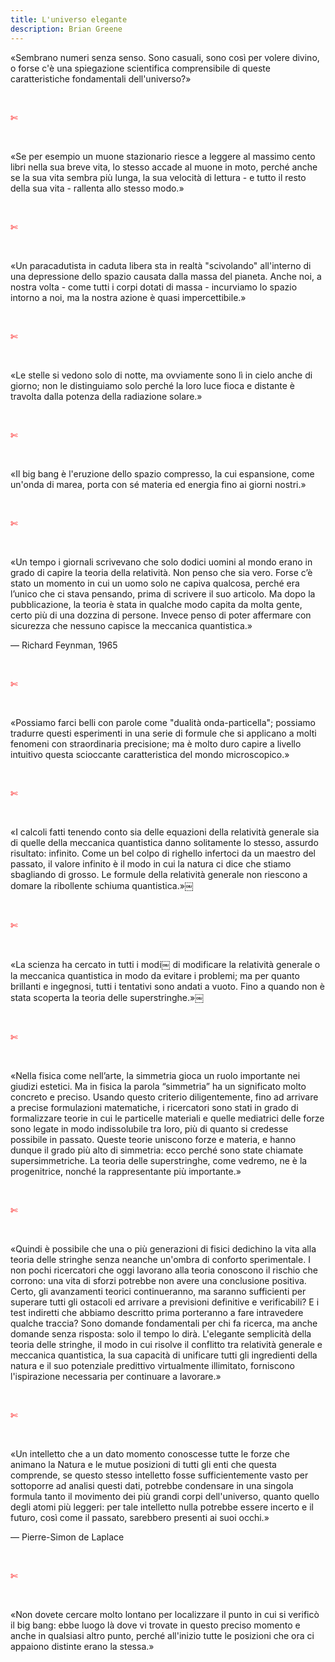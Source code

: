 ```yaml
---
title: L'universo elegante
description: Brian Greene
---
```

«Sembrano numeri senza senso. Sono casuali, sono così per volere divino, o forse c'è una spiegazione scientifica comprensibile di queste caratteristiche fondamentali dell'universo?»

&nbsp;

<span style="color:red">✄</span>

&nbsp;

«Se per esempio un muone stazionario riesce a leggere al massimo cento libri nella sua breve vita, lo stesso accade al muone in moto, perché anche se la sua vita sembra più lunga, la sua velocità di lettura - e tutto il resto della sua vita - rallenta allo stesso modo.»

&nbsp;

<span style="color:red">✄</span>

&nbsp;

«Un paracadutista in caduta libera sta in realtà "scivolando" all'interno di una depressione dello spazio causata dalla massa del pianeta. Anche noi, a nostra volta - come tutti i corpi dotati di massa - incurviamo lo spazio intorno a noi, ma la nostra azione è quasi impercettibile.»

&nbsp;

<span style="color:red">✄</span>

&nbsp;

«Le stelle si vedono solo di notte, ma ovviamente sono lì in cielo anche di giorno; non le distinguiamo solo perché la loro luce fioca e distante è travolta dalla potenza della radiazione solare.»

&nbsp;

<span style="color:red">✄</span>

&nbsp;

«Il big bang è l'eruzione dello spazio compresso, la cui espansione, come un'onda di marea, porta con sé materia ed energia fino ai giorni nostri.»

&nbsp;

<span style="color:red">✄</span>

&nbsp;

«Un tempo i giornali scrivevano che solo dodici uomini al mondo erano in grado di capire la teoria della relatività. Non penso che sia vero. Forse c’è stato un momento in cui un uomo solo ne capiva qualcosa, perché era l’unico che ci stava pensando, prima di scrivere il suo articolo. Ma dopo la pubblicazione, la teoria è stata in qualche modo capita da molta gente, certo più di una dozzina di persone. Invece penso di poter affermare con sicurezza che nessuno capisce la meccanica quantistica.»
&nbsp;

— Richard Feynman, 1965

&nbsp;

<span style="color:red">✄</span>

&nbsp;

«Possiamo farci belli con parole come "dualità onda-particella"; possiamo tradurre questi esperimenti in una serie di formule che si applicano a molti fenomeni con straordinaria precisione; ma è molto duro capire a livello intuitivo questa scioccante caratteristica del mondo microscopico.»

&nbsp;

<span style="color:red">✄</span>

&nbsp;

«I calcoli fatti tenendo conto sia delle equazioni della relatività generale sia di quelle della meccanica quantistica danno solitamente lo stesso, assurdo risultato: infinito. Come un bel colpo di righello infertoci da un maestro del passato, il valore infinito è il modo in cui la natura ci dice che stiamo sbagliando di grosso. Le formule della relatività generale non riescono a domare la ribollente schiuma quantistica.»￼

&nbsp;

<span style="color:red">✄</span>

&nbsp;

«La scienza ha cercato in tutti i modi￼ di modificare la relatività generale o la meccanica quantistica in modo da evitare i problemi; ma per quanto brillanti e ingegnosi, tutti i tentativi sono andati a vuoto. Fino a quando non è stata scoperta la teoria delle superstringhe.»￼

&nbsp;

<span style="color:red">✄</span>

&nbsp;

«Nella fisica come nell’arte, la simmetria gioca un ruolo importante nei giudizi estetici. Ma in fisica la parola “simmetria” ha un significato molto concreto e preciso. Usando questo criterio diligentemente, fino ad arrivare a precise formulazioni matematiche, i ricercatori sono stati in grado di formalizzare teorie in cui le particelle materiali e quelle mediatrici delle forze sono legate in modo indissolubile tra loro, più di quanto si credesse possibile in passato. Queste teorie uniscono forze e materia, e hanno dunque il grado più alto di simmetria: ecco perché sono state chiamate supersimmetriche. La teoria delle superstringhe, come vedremo, ne è la progenitrice, nonché la rappresentante più importante.»

&nbsp;

<span style="color:red">✄</span>

&nbsp;

«Quindi è possibile che una o più generazioni di fisici dedichino la vita alla teoria delle stringhe senza neanche un'ombra di conforto sperimentale. I non pochi ricercatori che oggi lavorano alla teoria conoscono il rischio che corrono: una vita di sforzi potrebbe non avere una conclusione positiva. Certo, gli avanzamenti teorici continueranno, ma saranno sufficienti per superare tutti gli ostacoli ed arrivare a previsioni definitive e verificabili? E i test indiretti che abbiamo descritto prima porteranno a fare intravedere qualche traccia? Sono domande fondamentali per chi fa ricerca, ma anche domande senza risposta: solo il tempo lo dirà. L'elegante semplicità della teoria delle stringhe, il modo in cui risolve il conflitto tra relatività generale e meccanica quantistica, la sua capacità di unificare tutti gli ingredienti della natura e il suo potenziale predittivo virtualmente illimitato, forniscono l'ispirazione necessaria per continuare a lavorare.»

&nbsp;

<span style="color:red">✄</span>

&nbsp;

«Un intelletto che a un dato momento conoscesse tutte le forze che animano la Natura e le mutue posizioni di tutti gli enti che questa comprende, se questo stesso intelletto fosse sufficientemente vasto per sottoporre ad analisi questi dati, potrebbe condensare in una singola formula tanto il movimento dei più grandi corpi dell'universo, quanto quello degli atomi più leggeri: per tale intelletto nulla potrebbe essere incerto e il futuro, così come il passato, sarebbero presenti ai suoi occhi.»
&nbsp;

— Pierre-Simon de Laplace

&nbsp;

<span style="color:red">✄</span>

&nbsp;

«Non dovete cercare molto lontano per localizzare il punto in cui si verificò il big bang: ebbe luogo là dove vi trovate in questo preciso momento e anche in qualsiasi altro punto, perché all'inizio tutte le posizioni che ora ci appaiono distinte erano la stessa.»
